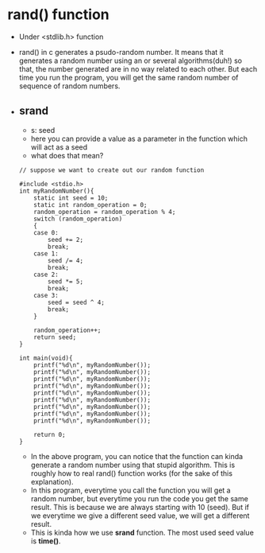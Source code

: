 # rand() function
- Under <stdlib.h> function
- rand() in c generates a psudo-random number. It means that it generates a random number using an or several algorithms(duh!) so that, the number generated are in no way related to each other. But each time you run the program, you will get the same random number of sequence of random numbers.

- ## srand
    - s: seed
    - here you can provide a value as a parameter in the function which will act as a seed
    - what does that mean?
    ```
    // suppose we want to create out our random function

    #include <stdio.h>
    int myRandomNumber(){
        static int seed = 10;
        static int random_operation = 0;
        random_operation = random_operation % 4;
        switch (random_operation)
        {
        case 0:
            seed += 2;
            break;
        case 1:
            seed /= 4;
            break;
        case 2:
            seed *= 5;
            break;
        case 3:
            seed = seed ^ 4;
            break;
        }

        random_operation++;
        return seed;
    }

    int main(void){
        printf("%d\n", myRandomNumber());
        printf("%d\n", myRandomNumber());
        printf("%d\n", myRandomNumber());
        printf("%d\n", myRandomNumber());
        printf("%d\n", myRandomNumber());
        printf("%d\n", myRandomNumber());
        printf("%d\n", myRandomNumber());
        printf("%d\n", myRandomNumber());
        printf("%d\n", myRandomNumber());

        return 0;
    }
    ```
    - In the above program, you can notice that the function can kinda generate a random number using that stupid algorithm. This is roughly how to real rand() function works (for the sake of this explanation).
    - In this program, everytime you call the function you will get a random number, but everytime you run the code you get the same result. This is because we are always starting with 10 (seed). But if we everytime we give a different seed value, we will get a different result.
    - This is kinda how we use **srand** function. The most used seed value is **time()**.     